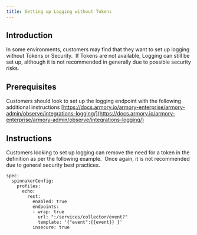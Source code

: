 ```yaml
---
title: Setting up Logging without Tokens
---
```


## Introduction
In some environments, customers may find that they want to set up logging without Tokens or Security.  If Tokens are not available, Logging can still be set up, although it is not recommended in generally due to possible security risks.

## Prerequisites
Customers should look to set up the logging endpoint with the following additional instructions
[https://docs.armory.io/armory-enterprise/armory-admin/observe/integrations-logging/](https://docs.armory.io/armory-enterprise/armory-admin/observe/integrations-logging/)

## Instructions
Customers looking to set up logging can remove the need for a token in the definition as per the following example.  Once again, it is not recommended due to general security best practices.
````
spec:
  spinnakerConfig:
    profiles:
      echo: 
        rest:
          enabled: true
          endpoints:
          - wrap: true
            url: ":/services/collector/event?"
            template: '{"event":{{event}} }'
          insecure: true
````